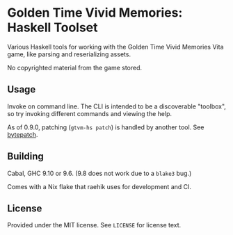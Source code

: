 # Golden Time Vivid Memories: Haskell Toolset
Various Haskell tools for working with the Golden Time Vivid Memories Vita game,
like parsing and reserializing assets.

No copyrighted material from the game stored.

## Usage
Invoke on command line. The CLI is intended to be a discoverable "toolbox", so
try invoking different commands and viewing the help.

As of 0.9.0, patching (`gtvm-hs patch`) is handled by another tool. See
[bytepatch](https://github.com/raehik/bytepatch).

## Building
Cabal, GHC 9.10 or 9.6. (9.8 does not work due to a `blake3` bug.)

Comes with a Nix flake that raehik uses for development and CI.

## License
Provided under the MIT license. See `LICENSE` for license text.

